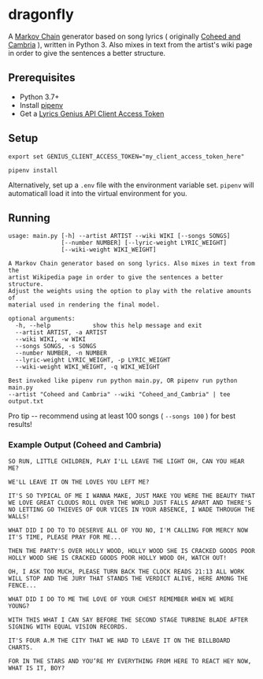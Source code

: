 # dragonfly

A [Markov Chain](https://en.wikipedia.org/wiki/Markov_chain) generator based on song lyrics ( originally [Coheed and Cambria](https://www.coheedandcambria.com) ), written in Python 3. Also mixes in text from the artist's wiki page in order to give the sentences a better structure.

## Prerequisites

- Python 3.7+
- Install [pipenv](https://pypi.org/project/pipenv/)
- Get a [Lyrics Genius API Client Access Token](http://genius.com/api-clients)

## Setup

```
export set GENIUS_CLIENT_ACCESS_TOKEN="my_client_access_token_here"

pipenv install
```

Alternatively, set up a `.env` file with the environment variable set. `pipenv` will automaticall load it into the virtual environment for you.

## Running

```
usage: main.py [-h] --artist ARTIST --wiki WIKI [--songs SONGS]
               [--number NUMBER] [--lyric-weight LYRIC_WEIGHT]
               [--wiki-weight WIKI_WEIGHT]

A Markov Chain generator based on song lyrics. Also mixes in text from the
artist Wikipedia page in order to give the sentences a better structure.
Adjust the weights using the option to play with the relative amounts of
material used in rendering the final model.

optional arguments:
  -h, --help            show this help message and exit
  --artist ARTIST, -a ARTIST
  --wiki WIKI, -w WIKI
  --songs SONGS, -s SONGS
  --number NUMBER, -n NUMBER
  --lyric-weight LYRIC_WEIGHT, -p LYRIC_WEIGHT
  --wiki-weight WIKI_WEIGHT, -q WIKI_WEIGHT

Best invoked like pipenv run python main.py, OR pipenv run python main.py
--artist "Coheed and Cambria" --wiki "Coheed_and_Cambria" | tee output.txt
```

Pro tip -- recommend using at least 100 songs ( `--songs 100` ) for best results!

### Example Output (Coheed and Cambria)

```
SO RUN, LITTLE CHILDREN, PLAY I'LL LEAVE THE LIGHT OH, CAN YOU HEAR ME?

WE'LL LEAVE IT ON THE LOVES YOU LEFT ME?

IT'S SO TYPICAL OF ME I WANNA MAKE, JUST MAKE YOU WERE THE BEAUTY THAT WE LOVE GREAT CLOUDS ROLL OVER THE WORLD JUST FALLS APART AND THERE'S NO LETTING GO THIEVES OF OUR VICES IN YOUR ABSENCE, I WADE THROUGH THE WALLS!

WHAT DID I DO TO TO DESERVE ALL OF YOU NO, I'M CALLING FOR MERCY NOW IT'S TIME, PLEASE PRAY FOR ME...

THEN THE PARTY'S OVER HOLLY WOOD, HOLLY WOOD SHE IS CRACKED GOODS POOR HOLLY WOOD SHE IS CRACKED GOODS POOR HOLLY WOOD OH, WATCH OUT!

OH, I ASK TOO MUCH, PLEASE TURN BACK THE CLOCK READS 21:13 ALL WORK WILL STOP AND THE JURY THAT STANDS THE VERDICT ALIVE, HERE AMONG THE FENCE...

WHAT DID I DO TO ME THE LOVE OF YOUR CHEST REMEMBER WHEN WE WERE YOUNG?

WITH THIS WHAT I CAN SAY BEFORE THE SECOND STAGE TURBINE BLADE AFTER SIGNING WITH EQUAL VISION RECORDS.

IT'S FOUR A.M THE CITY THAT WE HAD TO LEAVE IT ON THE BILLBOARD CHARTS.

FOR IN THE STARS AND YOU’RE MY EVERYTHING FROM HERE TO REACT HEY NOW, WHAT IS IT, BOY?
```

